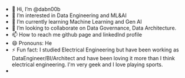 - 👋 Hi, I’m @dabn00b
- 👀 I’m interested in Data Engineering and ML&AI
- 🌱 I’m currently learning Machine Learning and Gen AI
- 💞️ I’m looking to collaborate on Data Governance, Data Architecture.
- 📫 How to reach me github page and linkedInd profile
- 😄 Pronouns: He
- ⚡ Fun fact: I studied Electrical Engineering but have been working as DataEngineer/BI/Architect and have been loving it more than I think electrical engineering. I'm very geek and I love playing sports.
- 

<!---
dabn00b/dabn00b is a ✨ special ✨ repository because its `README.md` (this file) appears on your GitHub profile.
You can click the Preview link to take a look at your changes.
--->
